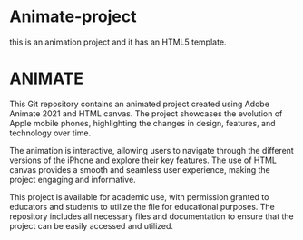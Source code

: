 # Animate-project
this is an animation project and it has an HTML5 template. 
<h1>ANIMATE </H1>
<P>This Git repository contains an animated project created using Adobe Animate 2021 and HTML canvas. The project showcases the evolution of Apple mobile phones, highlighting the changes in design, features, and technology over time.

The animation is interactive, allowing users to navigate through the different versions of the iPhone and explore their key features. The use of HTML canvas provides a smooth and seamless user experience, making the project engaging and informative.

This project is available for academic use, with permission granted to educators and students to utilize the file for educational purposes. The repository includes all necessary files and documentation to ensure that the project can be easily accessed and utilized.</p>
